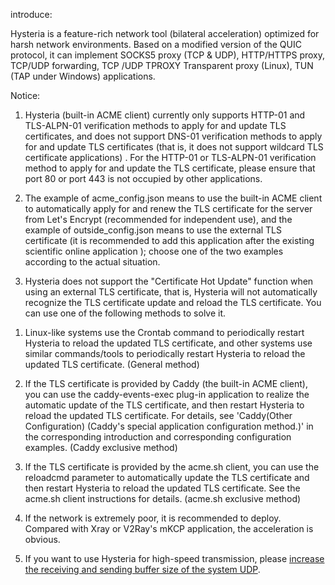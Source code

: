 introduce:

Hysteria is a feature-rich network tool (bilateral acceleration) optimized for harsh network environments. Based on a modified version of the QUIC protocol, it can implement SOCKS5 proxy (TCP & UDP), HTTP/HTTPS proxy, TCP/UDP forwarding, TCP /UDP TPROXY Transparent proxy (Linux), TUN (TAP under Windows) applications.

Notice:

1. Hysteria (built-in ACME client) currently only supports HTTP-01 and TLS-ALPN-01 verification methods to apply for and update TLS certificates, and does not support DNS-01 verification methods to apply for and update TLS certificates (that is, it does not support wildcard TLS certificate applications) . For the HTTP-01 or TLS-ALPN-01 verification method to apply for and update the TLS certificate, please ensure that port 80 or port 443 is not occupied by other applications.

2. The example of acme_config.json means to use the built-in ACME client to automatically apply for and renew the TLS certificate for the server from Let's Encrypt (recommended for independent use), and the example of outside_config.json means to use the external TLS certificate (it is recommended to add this application after the existing scientific online application ); choose one of the two examples according to the actual situation.

3. Hysteria does not support the "Certificate Hot Update" function when using an external TLS certificate, that is, Hysteria will not automatically recognize the TLS certificate update and reload the TLS certificate. You can use one of the following methods to solve it.

1) Linux-like systems use the Crontab command to periodically restart Hysteria to reload the updated TLS certificate, and other systems use similar commands/tools to periodically restart Hysteria to reload the updated TLS certificate. (General method)

2) If the TLS certificate is provided by Caddy (the built-in ACME client), you can use the caddy-events-exec plug-in application to realize the automatic update of the TLS certificate, and then restart Hysteria to reload the updated TLS certificate. For details, see 'Caddy(Other Configuration) (Caddy's special application configuration method.)' in the corresponding introduction and corresponding configuration examples. (Caddy exclusive method)

3) If the TLS certificate is provided by the acme.sh client, you can use the reloadcmd parameter to automatically update the TLS certificate and then restart Hysteria to reload the updated TLS certificate. See the acme.sh client instructions for details. (acme.sh exclusive method)

4. If the network is extremely poor, it is recommended to deploy. Compared with Xray or V2Ray's mKCP application, the acceleration is obvious.

5. If you want to use Hysteria for high-speed transmission, please [increase the receiving and sending buffer size of the system UDP](https://hysteria.network/zh/docs/optimizations/).
